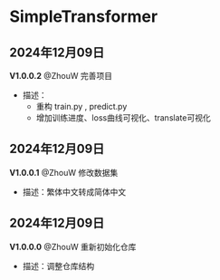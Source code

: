 # SimpleTransformer

## 2024年12月09日

**V1.0.0.2** @ZhouW 完善项目

- 描述：
  - 重构 train.py , predict.py
  - 增加训练进度、loss曲线可视化、translate可视化

## 2024年12月09日

**V1.0.0.1** @ZhouW 修改数据集

- 描述：繁体中文转成简体中文

## 2024年12月09日

**V1.0.0.0** @ZhouW 重新初始化仓库

- 描述：调整仓库结构